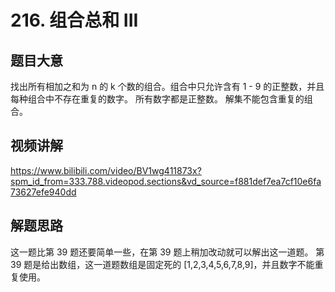 # 216. 组合总和 III

## 题目大意
找出所有相加之和为 n 的 k 个数的组合。组合中只允许含有 1 - 9 的正整数，并且每种组合中不存在重复的数字。
所有数字都是正整数。
解集不能包含重复的组合。

## 视频讲解
https://www.bilibili.com/video/BV1wg411873x?spm_id_from=333.788.videopod.sections&vd_source=f881def7ea7cf10e6fa73627efe940dd

## 解题思路
这一题比第 39 题还要简单一些，在第 39 题上稍加改动就可以解出这一道题。
第 39 题是给出数组，这一道题数组是固定死的 [1,2,3,4,5,6,7,8,9]，并且数字不能重复使用。
